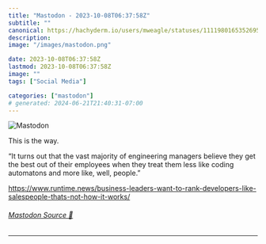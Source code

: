 ```yaml
---
title: "Mastodon - 2023-10-08T06:37:58Z"
subtitle: ""
canonical: https://hachyderm.io/users/mweagle/statuses/111198016535269561
description:
image: "/images/mastodon.png"

date: 2023-10-08T06:37:58Z
lastmod: 2023-10-08T06:37:58Z
image: ""
tags: ["Social Media"]

categories: ["mastodon"]
# generated: 2024-06-21T21:40:31-07:00
---
```

![Mastodon](/images/mastodon.png)

<p>This is the way.</p><p>“It turns out that the vast majority of engineering managers believe they get the best out of their employees when they treat them less like coding automatons and more like, well, people.”</p><p><a href="https://www.runtime.news/business-leaders-want-to-rank-developers-like-salespeople-thats-not-how-it-works/" target="_blank" rel="nofollow noopener noreferrer" translate="no"><span class="invisible">https://www.</span><span class="ellipsis">runtime.news/business-leaders-</span><span class="invisible">want-to-rank-developers-like-salespeople-thats-not-how-it-works/</span></a></p>


###### [Mastodon Source 🐘](https://hachyderm.io/@mweagle/111198016535269561)

___
